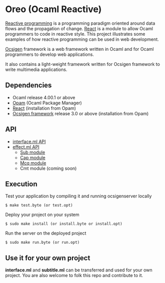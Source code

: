 Oreo (Ocaml Reactive)
======
[Reactive programming](http://http://en.wikipedia.org/wiki/Reactive_programming)
is a programming paradigm
oriented around data flows and the propagation of change.
[React](http://http://erratique.ch/software/react)
is a module to allow Ocaml programmers to code in reactive style.
This project illustrates some examples of
how reactive programming can be used in web development.

[Ocsigen](http://ocsigen.org) framework is a web framework written in Ocaml and for Ocaml programmers to
develop web applications.

It also contains a light-weight framework written for Ocsigen framework to write multimedia applications.

## Dependencies
* Ocaml release 4.00.1 or above
* [Opam](http://opam.ocaml.org/) (Ocaml Package Manager)
* [React](http://opam.ocaml.org/pkg/react/react.0.9.4/) (installation from Opam)
* [Ocsigen framework](http://ocsigen.org/) release 3.0 or above (installation from Opam)

## API

* [interface.ml API](https://github.com/swwl1992/oreo/wiki/Interface-API)
* [effect.ml API](https://github.com/swwl1992/oreo/wiki/Effect-API)
  * [Sub module](https://github.com/swwl1992/oreo/wiki/Sub-module-API) 
  * [Cap module](https://github.com/swwl1992/oreo/wiki/Cap-module-API)
  * [Mcq module](https://github.com/swwl1992/oreo/wiki/Mcq-module-API)
  * Cmt module (coming soon)

## Execution
Test your application by compiling it and running ocsigenserver locally
```
$ make test.byte (or test.opt)
```

Deploy your project on your system
```
$ sudo make install (or install.byte or install.opt)
```

Run the server on the deployed project
```
$ sudo make run.byte (or run.opt)
```

## Use it for your own project

**interface.ml** and **subtitle.ml** can be transferred and used for your own project.
You are also welcome to folk this repo and contribute to it.
